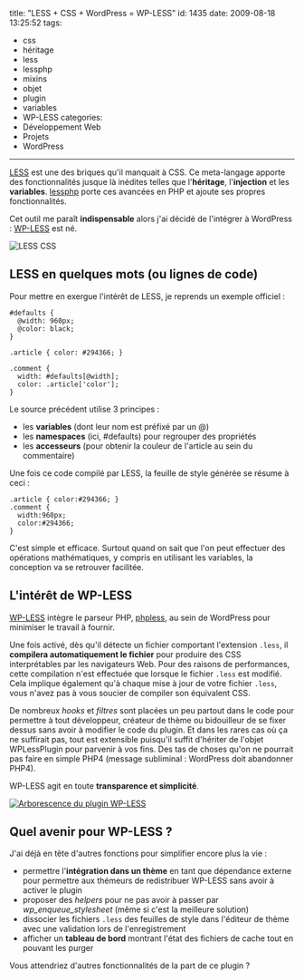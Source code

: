 title: "LESS + CSS + WordPress = WP-LESS"
id: 1435
date: 2009-08-18 13:25:52
tags:
- css
- héritage
- less
- lessphp
- mixins
- objet
- plugin
- variables
- WP-LESS
categories:
- Développement Web
- Projets
- WordPress
---

[LESS](http://lesscss.org/) est une des briques qu'il manquait à CSS. Ce meta-langage apporte des fonctionnalités jusque là inédites telles que l'**héritage**, l'**injection** et les **variables**. [lessphp](http://leafo.net/lessphp/) porte ces avancées en PHP et ajoute ses propres fonctionnalités.

Cet outil me paraît **indispensable** alors j'ai décidé de l'intégrer à WordPress : [WP-LESS](http://wordpress.org/extend/plugins/wp-less/) est né.

![LESS CSS](/images/2009/08/less-logo.png "LESS CSS")

<!--more-->

## LESS en quelques mots (ou lignes de code)

Pour mettre en exergue l'intérêt de LESS, je reprends un exemple officiel :

```less
#defaults {
  @width: 960px;
  @color: black;
}

.article { color: #294366; }

.comment {
  width: #defaults[@width];
  color: .article['color'];
}
```

Le source précédent utilise 3 principes :

*   les **variables** (dont leur nom est préfixé par un @)
*   les **namespaces** (ici, #defaults) pour regrouper des propriétés
*   les **accesseurs** (pour obtenir la couleur de l'article au sein du commentaire)

Une fois ce code compilé par LESS, la feuille de style générée se résume à ceci :

```less
.article { color:#294366; }
.comment {
  width:960px;
  color:#294366;
}
```

C'est simple et efficace. Surtout quand on sait que l'on peut effectuer des opérations mathématiques, y compris en utilisant les variables, la conception va se retrouver facilitée.

## L'intérêt de WP-LESS

[WP-LESS](http://wordpress.org/extend/plugins/wp-less/) intègre le parseur PHP, [phpless](http://leafo.net/lessphp/), au sein de WordPress pour minimiser le travail à fournir.

Une fois activé, dès qu'il détecte un fichier comportant l'extension `.less`, il **compilera automatiquement le fichier** pour produire des CSS interprétables par les navigateurs Web. Pour des raisons de performances, cette compilation n'est effectuée que lorsque le fichier `.less` est modifié. Cela implique également qu'à chaque mise à jour de votre fichier `.less`, vous n'avez pas à vous soucier de compiler son équivalent CSS.

De nombreux _hooks_ et _filtres_ sont placées un peu partout dans le code pour permettre à tout développeur, créateur de thème ou bidouilleur de se fixer dessus sans avoir à modifier le code du plugin. Et dans les rares cas où ça ne suffirait pas, tout est extensible puisqu'il suffit d'hériter de l'objet WPLessPlugin pour parvenir à vos fins.
Des tas de choses qu'on ne pourrait pas faire en simple PHP4 (message subliminal : WordPress doit abandonner PHP4).

WP-LESS agit en toute **transparence et simplicité**.

[![Arborescence du plugin WP-LESS](/images/2009/08/wp-less-repository-300x125.png "Arborescence du plugin WP-LESS")](/images/2009/08/wp-less-repository.png)

## Quel avenir pour WP-LESS ?

J'ai déjà en tête d'autres fonctions pour simplifier encore plus la vie :

*   permettre l'**intégration dans un thème** en tant que dépendance externe pour permettre aux thémeurs de redistribuer WP-LESS sans avoir à activer le plugin
*   proposer des _helpers_ pour ne pas avoir à passer par _wp_enqueue_stylesheet_ (même si c'est la meilleure solution)
*   dissocier les fichiers `.less` des feuilles de style dans l'éditeur de thème avec une validation lors de l'enregistrement
*   afficher un **tableau de bord** montrant l'état des fichiers de cache tout en pouvant les purger

Vous attendriez d'autres fonctionnalités de la part de ce plugin ?